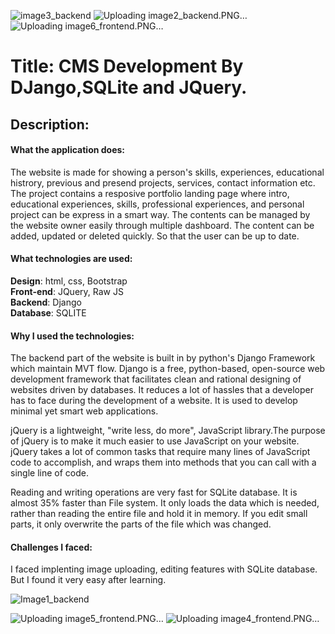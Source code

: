 ![image3_backend](https://github.com/riaz-khan-16/CMS_Development_by_Django_and_SQLite/assets/63443462/d3820066-d164-463d-ad13-cc7f231b46a7)
![Uploading image2_backend.PNG…]()
![Uploading image6_frontend.PNG…]()
﻿
# Title: CMS Development By DJango,SQLite and JQuery.

## Description:

#### What the application does:
The website is made for showing a person's skills, experiences, educational histrory, previous and presend projects, services, contact information etc.
The project contains a resposive portfolio landing page where
intro, educational experiences, skills,
professional experiences, and personal project can be 
express in a smart way. The contents can be managed by the website owner easily through multiple dashboard.
The content can be added, updated or deleted quickly.
So that the user can be up to date.

#### What technologies are used:
**Design**: html, css, Bootstrap <br>
**Front-end**: JQuery, Raw JS <br>
**Backend**: Django<br>
**Database**: SQLITE<br>

#### Why I used the technologies:
The backend part of the website is built in by python's Django Framework which maintain MVT flow.
Django is a free, python-based, open-source web development framework that facilitates clean and
rational designing of websites driven by databases.
It reduces a lot of hassles that a developer has to face during the development of a website.
It is used to develop minimal yet smart web applications.

jQuery is a lightweight, "write less, do more", JavaScript library.The purpose of jQuery is to
make it much easier to use JavaScript on your website. jQuery takes a lot of common tasks that 
require many lines of JavaScript code to accomplish, and wraps them into methods that you can 
call with a single line of code.

Reading and writing operations are very fast for SQLite database. It is almost 35% faster than File 
system. It only loads the data which is needed, rather than reading the entire file and hold it in memory.
If you edit small parts, it only overwrite the parts of the file which was changed.

#### Challenges I faced:
  I faced implenting image uploading, editing features with SQLite database. But I found it very easy after
  learning.

<!-- How to Install and Run the Project: 
How to Use the Project:
Features I hope to implement in the future: -->





![Image1_backend](https://github.com/riaz-khan-16/CMS_Development_by_Django_and_SQLite/assets/63443462/c4343758-9098-4673-9fc8-89f9c05e3213)



![Uploading image5_frontend.PNG…]()
![Uploading image4_frontend.PNG…]()


